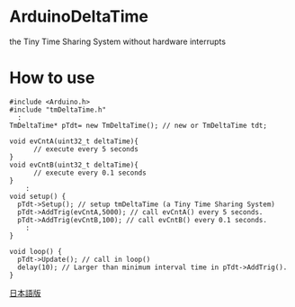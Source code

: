 # ArduinoDeltaTime
 the Tiny Time Sharing System without hardware interrupts
  
# How to use  
```
#include <Arduino.h>
#include "tmDeltaTime.h"
  :
TmDeltaTime* pTdt= new TmDeltaTime(); // new or TmDeltaTime tdt;

void evCntA(uint32_t deltaTime){
      // execute every 5 seconds
}
void evCntB(uint32_t deltaTime){
      // execute every 0.1 seconds
}
    :
void setup() {
  pTdt->Setup(); // setup tmDeltaTime (a Tiny Time Sharing System)
  pTdt->AddTrig(evCntA,5000); // call evCntA() every 5 seconds.
  pTdt->AddTrig(evCntB,100); // call evCntB() every 0.1 seconds.
    :
}

void loop() {
  pTdt->Update(); // call in loop()
  delay(10); // Larger than minimum interval time in pTdt->AddTrig().
}
```  
[日本語版](https://qiita.com/ELIXIR/items/66435fdd357d664068e8)
